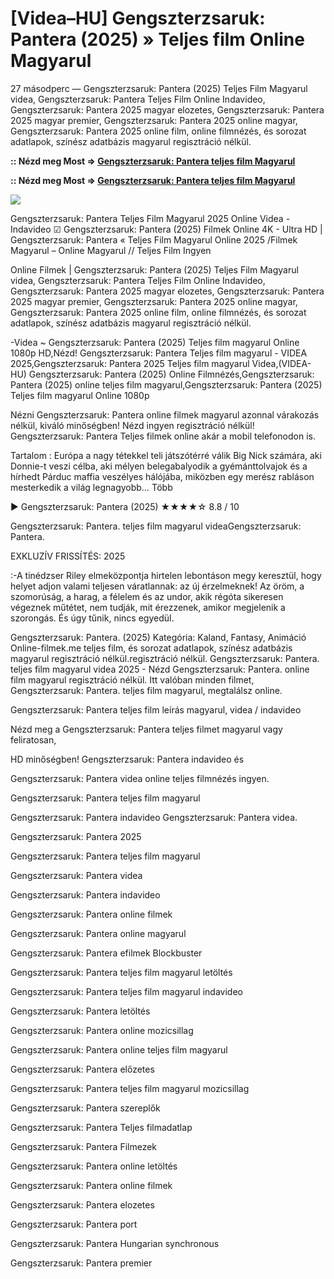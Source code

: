 # [Videa–HU] Gengszterzsaruk: Pantera (2025) » Teljes film Online Magyarul

27 másodperc — Gengszterzsaruk: Pantera (2025) Teljes Film Magyarul videa, Gengszterzsaruk: Pantera Teljes Film Online Indavideo, Gengszterzsaruk: Pantera 2025 magyar elozetes, Gengszterzsaruk: Pantera 2025 magyar premier, Gengszterzsaruk: Pantera 2025 online magyar, Gengszterzsaruk: Pantera 2025 online film, online filmnézés, és sorozat adatlapok, színész adatbázis magyarul regisztráció nélkül.

**:: Nézd meg Most => [Gengszterzsaruk: Pantera teljes film Magyarul](https://t.co/EbA9qAE4gz)**

**:: Nézd meg Most => [Gengszterzsaruk: Pantera teljes film Magyarul](https://t.co/EbA9qAE4gz)**

<p dir="auto"><a href="https://t.co/EbA9qAE4gz" title="GITHUB" rel="nofollow"><img src="https://i.imgur.com/jhNGoEt.gif" style="max-width: 100%;"></a></p>

Gengszterzsaruk: Pantera Teljes Film Magyarul 2025 Online Videa - Indavideo ☑ Gengszterzsaruk: Pantera (2025) Filmek Online 4K - Ultra HD | Gengszterzsaruk: Pantera « Teljes Film Magyarul Online 2025 /Filmek Magyarul – Online Magyarul // Teljes Film Ingyen

Online Filmek | Gengszterzsaruk: Pantera (2025) Teljes Film Magyarul videa, Gengszterzsaruk: Pantera Teljes Film Online Indavideo, Gengszterzsaruk: Pantera 2025 magyar elozetes, Gengszterzsaruk: Pantera 2025 magyar premier, Gengszterzsaruk: Pantera 2025 online magyar, Gengszterzsaruk: Pantera 2025 online film, online filmnézés, és sorozat adatlapok, színész adatbázis magyarul regisztráció nélkül.

-Videa ~ Gengszterzsaruk: Pantera (2025) Teljes film magyarul Online 1080p HD,Nézd! Gengszterzsaruk: Pantera Teljes film magyarul - VIDEA 2025,Gengszterzsaruk: Pantera 2025 Teljes film magyarul Videa,(VIDEA-HU) Gengszterzsaruk: Pantera (2025) Online Filmnézés,Gengszterzsaruk: Pantera (2025) online teljes film magyarul,Gengszterzsaruk: Pantera (2025) Teljes film magyarul Online 1080p

Nézni Gengszterzsaruk: Pantera online filmek magyarul azonnal várakozás nélkül, kiváló minőségben! Nézd ingyen regisztráció nélkül! Gengszterzsaruk: Pantera Teljes filmek online akár a mobil telefonodon is.

Tartalom : Európa a nagy tétekkel teli játszótérré válik Big Nick számára, aki Donnie-t veszi célba, aki mélyen belegabalyodik a gyémánttolvajok és a hírhedt Párduc maffia veszélyes hálójába, miközben egy merész rabláson mesterkedik a világ legnagyobb… Több

▶️ Gengszterzsaruk: Pantera (2025) ★★★★☆ 8.8 / 10

Gengszterzsaruk: Pantera. teljes film magyarul videaGengszterzsaruk: Pantera.

EXKLUZÍV FRISSÍTÉS: 2025

:-A tinédzser Riley elmeközpontja hirtelen lebontáson megy keresztül, hogy helyet adjon valami teljesen váratlannak: az új érzelmeknek! Az öröm, a szomorúság, a harag, a félelem és az undor, akik régóta sikeresen végeznek műtétet, nem tudják, mit érezzenek, amikor megjelenik a szorongás. És úgy tűnik, nincs egyedül.

Gengszterzsaruk: Pantera. (2025) Kategória: Kaland, Fantasy, Animáció Online-filmek.me teljes film, és sorozat adatlapok, színész adatbázis magyarul regisztráció nélkül.regisztráció nélkül. Gengszterzsaruk: Pantera. teljes film magyarul videa 2025 - Nézd Gengszterzsaruk: Pantera. online film magyarul regisztráció nélkül. Itt valóban minden filmet, Gengszterzsaruk: Pantera. teljes film magyarul, megtalálsz online.

Gengszterzsaruk: Pantera teljes film leírás magyarul, videa / indavideo

Nézd meg a Gengszterzsaruk: Pantera teljes filmet magyarul vagy feliratosan, 

HD minőségben! Gengszterzsaruk: Pantera indavideo és 

Gengszterzsaruk: Pantera videa online teljes filmnézés ingyen. 

Gengszterzsaruk: Pantera teljes film magyarul 

Gengszterzsaruk: Pantera indavideo Gengszterzsaruk: Pantera videa.

Gengszterzsaruk: Pantera 2025

Gengszterzsaruk: Pantera teljes film magyarul

Gengszterzsaruk: Pantera videa

Gengszterzsaruk: Pantera indavideo

Gengszterzsaruk: Pantera online filmek

Gengszterzsaruk: Pantera online magyarul

Gengszterzsaruk: Pantera efilmek Blockbuster

Gengszterzsaruk: Pantera teljes film magyarul letöltés

Gengszterzsaruk: Pantera teljes film magyarul indavideo

Gengszterzsaruk: Pantera letöltés

Gengszterzsaruk: Pantera online mozicsillag

Gengszterzsaruk: Pantera online teljes film magyarul

Gengszterzsaruk: Pantera előzetes

Gengszterzsaruk: Pantera teljes film magyarul mozicsillag

Gengszterzsaruk: Pantera szereplők

Gengszterzsaruk: Pantera Teljes filmadatlap

Gengszterzsaruk: Pantera Filmezek

Gengszterzsaruk: Pantera online letöltés

Gengszterzsaruk: Pantera online filmek

Gengszterzsaruk: Pantera elozetes

Gengszterzsaruk: Pantera port

Gengszterzsaruk: Pantera Hungarian synchronous

Gengszterzsaruk: Pantera premier
